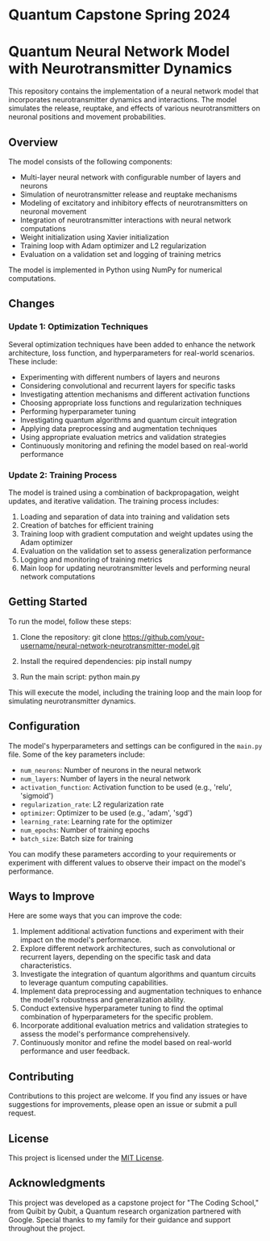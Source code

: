 # Quantum Capstone Spring 2024

# Quantum Neural Network Model with Neurotransmitter Dynamics

This repository contains the implementation of a neural network model that incorporates neurotransmitter dynamics and interactions. The model simulates the release, reuptake, and effects of various neurotransmitters on neuronal positions and movement probabilities.

## Overview

The model consists of the following components:

- Multi-layer neural network with configurable number of layers and neurons
- Simulation of neurotransmitter release and reuptake mechanisms
- Modeling of excitatory and inhibitory effects of neurotransmitters on neuronal movement
- Integration of neurotransmitter interactions with neural network computations
- Weight initialization using Xavier initialization
- Training loop with Adam optimizer and L2 regularization
- Evaluation on a validation set and logging of training metrics

The model is implemented in Python using NumPy for numerical computations.

## Changes

### Update 1: Optimization Techniques

Several optimization techniques have been added to enhance the network architecture, loss function, and hyperparameters for real-world scenarios. These include:

- Experimenting with different numbers of layers and neurons
- Considering convolutional and recurrent layers for specific tasks
- Investigating attention mechanisms and different activation functions
- Choosing appropriate loss functions and regularization techniques
- Performing hyperparameter tuning
- Investigating quantum algorithms and quantum circuit integration
- Applying data preprocessing and augmentation techniques
- Using appropriate evaluation metrics and validation strategies
- Continuously monitoring and refining the model based on real-world performance

### Update 2: Training Process

The model is trained using a combination of backpropagation, weight updates, and iterative validation. The training process includes:

1. Loading and separation of data into training and validation sets
2. Creation of batches for efficient training
3. Training loop with gradient computation and weight updates using the Adam optimizer
4. Evaluation on the validation set to assess generalization performance
5. Logging and monitoring of training metrics
6. Main loop for updating neurotransmitter levels and performing neural network computations

## Getting Started

To run the model, follow these steps:

1. Clone the repository:
git clone https://github.com/your-username/neural-network-neurotransmitter-model.git

2. Install the required dependencies:
pip install numpy

3. Run the main script:
python main.py

This will execute the model, including the training loop and the main loop for simulating neurotransmitter dynamics.

## Configuration

The model's hyperparameters and settings can be configured in the `main.py` file. Some of the key parameters include:

- `num_neurons`: Number of neurons in the neural network
- `num_layers`: Number of layers in the neural network
- `activation_function`: Activation function to be used (e.g., 'relu', 'sigmoid')
- `regularization_rate`: L2 regularization rate
- `optimizer`: Optimizer to be used (e.g., 'adam', 'sgd')
- `learning_rate`: Learning rate for the optimizer
- `num_epochs`: Number of training epochs
- `batch_size`: Batch size for training

You can modify these parameters according to your requirements or experiment with different values to observe their impact on the model's performance.

## Ways to Improve

Here are some ways that you can improve the code:

1. Implement additional activation functions and experiment with their impact on the model's performance.
2. Explore different network architectures, such as convolutional or recurrent layers, depending on the specific task and data characteristics.
3. Investigate the integration of quantum algorithms and quantum circuits to leverage quantum computing capabilities.
4. Implement data preprocessing and augmentation techniques to enhance the model's robustness and generalization ability.
5. Conduct extensive hyperparameter tuning to find the optimal combination of hyperparameters for the specific problem.
6. Incorporate additional evaluation metrics and validation strategies to assess the model's performance comprehensively.
7. Continuously monitor and refine the model based on real-world performance and user feedback.

## Contributing

Contributions to this project are welcome. If you find any issues or have suggestions for improvements, please open an issue or submit a pull request.

## License

This project is licensed under the [MIT License](LICENSE).

## Acknowledgments

This project was developed as a capstone project for "The Coding School," from Quibit by Qubit, a Quantum research organization partnered with Google. Special thanks to my family for their guidance and support throughout the project.
